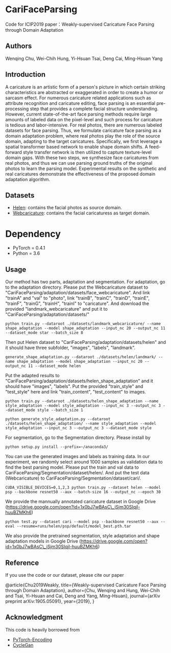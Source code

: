 # CariFaceParsing
Code for ICIP2019 paper：Weakly-supervised Caricature Face Parsing through Domain Adaptation

## Authors
Wenqing Chu, Wei-Chih Hung, Yi-Hsuan Tsai, Deng Cai, Ming-Hsuan Yang

## Introduction
A caricature is an artistic form of a person's picture in which certain striking characteristics are abstracted or exaggerated in order to create a humor or sarcasm effect. For numerous caricature related applications such as attribute recognition and caricature editing, face parsing is an essential pre-processing step that provides a complete facial structure understanding. However, current state-of-the-art face parsing methods require large amounts of labeled data on the pixel-level and such process for caricature is tedious and labor-intensive. For real photos, there are numerous labeled datasets for face parsing. Thus, we formulate caricature face parsing as a domain adaptation problem, where real photos play the role of the source domain, adapting to the target caricatures. Specifically, we first leverage a spatial transformer based network to enable shape domain shifts. A feed-forward style transfer network is then utilized to capture texture-level domain gaps. With these two steps, we synthesize face caricatures from real photos, and thus we can use parsing ground truths of the original photos to learn the parsing model. Experimental results on the synthetic and real caricatures demonstrate the effectiveness of the proposed domain adaptation algorithm.

## Datasets
- [Helen](http://www.ifp.illinois.edu/~vuongle2/helen/): contains the facial photos as source domain.
- [Webcaricature](https://cs.nju.edu.cn/rl/WebCaricature.htm): contains the facial caricaturess as target domain.

# Dependency
- PyTorch = 0.4.1
- Python = 3.6

## Usage
Our method has two parts, adaptation and segmentation.
For adaptation, go to the adaptation directory.
Please put the Webcaricature dataset to "CariFaceParsing/adaptation/datasets/face\_webcaricature". And link "trainA" and "val" to "photo", link "trainB", "trainC", "trainD", "trainE", "trainF", "trainG", "trainH", "trainI" to "caricature".
And download the provided "landmark\_webcaricature" and put it to "CariFaceParsing/adaptation/datasets/"

```
python train.py --dataroot ./datasets/landmark_webcaricature/ --name shape_adaptation --model shape_adaptation --input_nc 20 --output_nc 11 --dataset_mode star --batch_size 8 
```

Then put Helen dataset to "CariFaceParsing/adaptation/datasets/helen" and it should have three subfolder, "images", "labels", "landmark".

```
generate_shape_adaptation.py --dataroot ./datasets/helen/landmark/ --name shape_adaptation --model shape_adaptation --input_nc 20 --output_nc 11 --dataset_mode helen

```

Put the adapted results to "CariFaceParsing/adaptation/datasets/helen\_shape\_adaptation" and it should have "images", "labels". Put the provided "train\_style" and "test\_style" here and link "train\_content", "test\_content" to images.



```
python train.py --dataroot ./datasets/helen_shape_adaptation --name style_adaptation --model style_adaptation --input_nc 3 --output_nc 3 --dataset_mode style --batch_size 1
```


```
python generate_style_adaptation.py --dataroot ./datasets/helen_shape_adaptation/ --name style_adaptation --model style_adaptation --input_nc 3 --output_nc 3 --dataset_mode style
```

For segmentation, go to the Segmentation directory.
Please install by
```
python setup.py install --prefix=~/anaconda3/
```



You can use the generated images and labels as training data. In our experiment, we randomly select around 1000 samples as validation data to find the best parsing model. Please put the train and val data to CariFaceParsing/Segmentation/dataset/helen/. And put the test data (Webcaricature) to CariFaceParsing/Segmentation/dataset/cari/. 

```
CUDA_VISIBLE_DEVICES=0,1,2,3 python train.py --dataset helen --model psp --backbone resnet50 --aux --batch-size 16 --output_nc --epoch 30
```
We provide the mannually annotated caricature dataset in Google Drive (https://drive.google.com/open?id=1x0bJ7wBAsC\_jSjm30SIqjl-huuBZMKh6)

```
python test.py --dataset cari --model psp --backbone resnet50 --aux --eval --resume=runs/helen/psp/default/model_best.pth.tar
```

We also provide the pretrained segmentation, style adaptation and shape adaptation models in Google Drive (https://drive.google.com/open?id=1x0bJ7wBAsC\_jSjm30SIqjl-huuBZMKh6)


## Reference
If you use the code or our dataset, please cite our paper

@article{Chu2019Weakly,
    title={Weakly-supervised Caricature Face Parsing through Domain Adaptation},
    author={Chu, Wenqing and Hung, Wei-Chih and Tsai, Yi-Hsuan and Cai, Deng and Yang, Ming-Hsuan},
    journal={arXiv preprint arXiv:1905.05091},
    year={2019},
}

## Acknowledgment
This code is heavily borrowed from
- [PyTorch-Encoding](https://github.com/zhanghang1989/PyTorch-Encoding)
- [CycleGan](https://github.com/junyanz/pytorch-CycleGAN-and-pix2pix)





